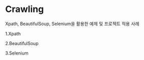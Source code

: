 # Crawling
Xpath, BeautifulSoup, Selenium을 활용한 예제 및 프로젝트 적용 사례


1.Xpath




2.BeautifulSoup




3.Selenium
